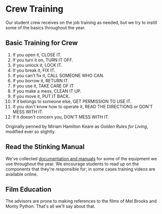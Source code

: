 <!-- title: Introduction to Crew -->
<!-- categories: pages -->
<!-- tags: students,training -->
<!-- published: 2017-06-27T10:00:00-05:00 -->
<!-- updated: 2017-06-27T10:00:00-05:00 -->
<!-- summary: The training regimen of SPHS tech crew. -->

# Crew Training

Our student crew receives on the job training as needed, but we try to instill some of the basics throughout the year.

## Basic Training for Crew

1. If you open it, CLOSE IT.
2. If you turn it on, TURN IT OFF.
3. If you unlock it, LOCK IT.
4. If you break it, FIX IT.
5. If you can't fix it, CALL SOMEONE WHO CAN.
6. If you borrow it, RETURN IT.
7. If you use it, TAKE CARE OF IT
8. If you make a mess, CLEAN IT UP.
9. If you move it, PUT IT BACK.
10. If it belongs to someone else, GET PERMISSION TO USE IT.
11. If you don't know how to operate it, READ THE DIRECTIONS or DON'T MESS WITH IT.
12. If it doesn't concern you, DON'T MESS WITH IT.

Originally penned by Miriam Hamilton Keare as _Golden Rules for Living_, modified ever so slightly.

## Read the Stinking Manual

We've collected [documentation and manuals](resources.html) for some of the equipment we use throughout the year. We encourage students to read up on the components that they're responsible for; in some cases training videos are available online.

## Film Education

The advisors are prone to making references to the films of Mel Brooks and Monty Python. That's all we'll say about that.

<!-- EOF -->
